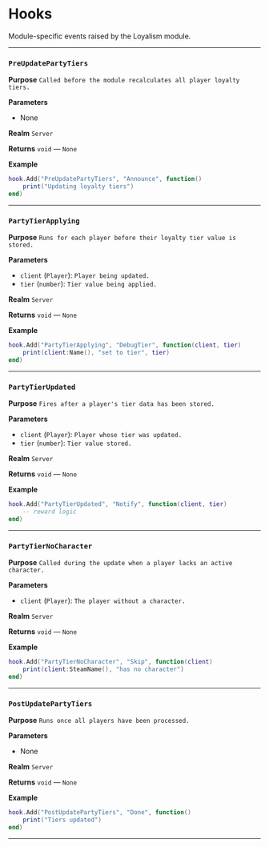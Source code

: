 # Hooks
Module-specific events raised by the Loyalism module.

---
### `PreUpdatePartyTiers`

**Purpose**
`Called before the module recalculates all player loyalty tiers.`

**Parameters**

* None

**Realm**
`Server`

**Returns**
`void` — `None`

**Example**
```lua
hook.Add("PreUpdatePartyTiers", "Announce", function()
    print("Updating loyalty tiers")
end)
```

---

### `PartyTierApplying`

**Purpose**
`Runs for each player before their loyalty tier value is stored.`

**Parameters**

* `client` (`Player`): `Player being updated.`
* `tier` (`number`): `Tier value being applied.`

**Realm**
`Server`

**Returns**
`void` — `None`

**Example**
```lua
hook.Add("PartyTierApplying", "DebugTier", function(client, tier)
    print(client:Name(), "set to tier", tier)
end)
```

---

### `PartyTierUpdated`

**Purpose**
`Fires after a player's tier data has been stored.`

**Parameters**

* `client` (`Player`): `Player whose tier was updated.`
* `tier` (`number`): `Tier value stored.`

**Realm**
`Server`

**Returns**
`void` — `None`

**Example**
```lua
hook.Add("PartyTierUpdated", "Notify", function(client, tier)
    -- reward logic
end)
```

---

### `PartyTierNoCharacter`

**Purpose**
`Called during the update when a player lacks an active character.`

**Parameters**

* `client` (`Player`): `The player without a character.`

**Realm**
`Server`

**Returns**
`void` — `None`

**Example**
```lua
hook.Add("PartyTierNoCharacter", "Skip", function(client)
    print(client:SteamName(), "has no character")
end)
```

---

### `PostUpdatePartyTiers`

**Purpose**
`Runs once all players have been processed.`

**Parameters**

* None

**Realm**
`Server`

**Returns**
`void` — `None`

**Example**
```lua
hook.Add("PostUpdatePartyTiers", "Done", function()
    print("Tiers updated")
end)
```

---
